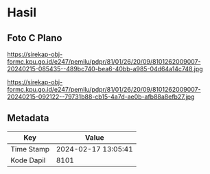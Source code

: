 # Hasil

## Foto C Plano

https://sirekap-obj-formc.kpu.go.id/e247/pemilu/pdpr/81/01/26/20/09/8101262009007-20240215-085435--489bc740-bea6-40bb-a985-04d64a14c748.jpg

https://sirekap-obj-formc.kpu.go.id/e247/pemilu/pdpr/81/01/26/20/09/8101262009007-20240215-092122--79731b88-cb15-4a7d-ae0b-afb88a8efb27.jpg


## Metadata

| Key        | Value               |
| ---------- | ------------------- |
| Time Stamp | 2024-02-17 13:05:41 |
| Kode Dapil | 8101                |



